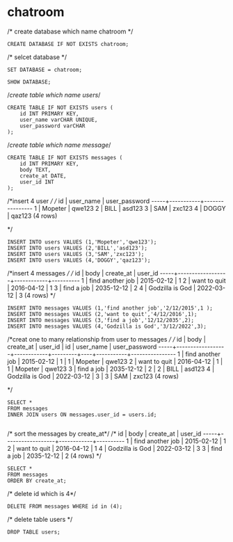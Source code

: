 # chatroom
  
  
/*
create database which name chatroom 
*/

```
CREATE DATABASE IF NOT EXISTS chatroom;
```



/*
selcet database
*/

```
SET DATABASE = chatroom;

SHOW DATABASE;

```
/*create table which name users*/

```
CREATE TABLE IF NOT EXISTS users (
    id INT PRIMARY KEY,
    user_name varCHAR UNIQUE,
    user_password varCHAR 
);
```

/*create table which name message*/

```
CREATE TABLE IF NOT EXISTS messages (
    id INT PRIMARY KEY,
    body TEXT,
    create_at DATE,
    user_id INT
);
```
/*insert 4 user */
/*
  id | user_name | user_password
-----+-----------+----------------
   1 | Mopeter   | qwe123
   2 | BILL      | asd123
   3 | SAM       | zxc123
   4 | DOGGY     | qaz123
(4 rows)


*/

```
INSERT INTO users VALUES (1,'Mopeter','qwe123');
INSERT INTO users VALUES (2,'BILL','asd123');
INSERT INTO users VALUES (3,'SAM','zxc123');
INSERT INTO users VALUES (4,'DOGGY','qaz123');
```

/*insert 4 messages */
/*
  id |       body       | create_at  | user_id
-----+------------------+------------+----------
   1 | find another job | 2015-02-12 |       1
   2 | want to quit     | 2016-04-12 |       1
   3 | find a job       | 2035-12-12 |       2
   4 | Godzilla is God  | 2022-03-12 |       3
(4 rows)
*/

```
INSERT INTO messages VALUES (1,'find another job','2/12/2015',1 );
INSERT INTO messages VALUES (2,'want to quit','4/12/2016',1);
INSERT INTO messages VALUES (3,'find a job','12/12/2035',2);
INSERT INTO messages VALUES (4,'Godzilla is God','3/12/2022',3);
```


/*creat one to many relationship from user to messages */
/*
  id |       body       | create_at  | user_id | id | user_name | user_password
-----+------------------+------------+---------+----+-----------+----------------
   1 | find another job | 2015-02-12 |       1 |  1 | Mopeter   | qwe123
   2 | want to quit     | 2016-04-12 |       1 |  1 | Mopeter   | qwe123
   3 | find a job       | 2035-12-12 |       2 |  2 | BILL      | asd123
   4 | Godzilla is God  | 2022-03-12 |       3 |  3 | SAM       | zxc123
(4 rows)

*/


```
SELECT *
FROM messages
INNER JOIN users ON messages.user_id = users.id;


```
/* sort the messages by create_at*/
/*
  id |       body       | create_at  | user_id
-----+------------------+------------+----------
   1 | find another job | 2015-02-12 |       1
   2 | want to quit     | 2016-04-12 |       1
   4 | Godzilla is God  | 2022-03-12 |       3
   3 | find a job       | 2035-12-12 |       2
(4 rows)
*/

```
SELECT * 
FROM messages 
ORDER BY create_at;
```


/* delete id  which is  4*/

```
DELETE FROM messages WHERE id in (4);
```
/* delete table users */
```
DROP TABLE users;
```

